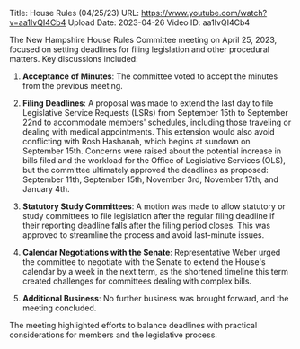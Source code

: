 Title: House Rules (04/25/23)
URL: https://www.youtube.com/watch?v=aa1IvQI4Cb4
Upload Date: 2023-04-26
Video ID: aa1IvQI4Cb4

The New Hampshire House Rules Committee meeting on April 25, 2023, focused on setting deadlines for filing legislation and other procedural matters. Key discussions included:

1. **Acceptance of Minutes**: The committee voted to accept the minutes from the previous meeting.

2. **Filing Deadlines**: A proposal was made to extend the last day to file Legislative Service Requests (LSRs) from September 15th to September 22nd to accommodate members' schedules, including those traveling or dealing with medical appointments. This extension would also avoid conflicting with Rosh Hashanah, which begins at sundown on September 15th. Concerns were raised about the potential increase in bills filed and the workload for the Office of Legislative Services (OLS), but the committee ultimately approved the deadlines as proposed: September 11th, September 15th, November 3rd, November 17th, and January 4th.

3. **Statutory Study Committees**: A motion was made to allow statutory or study committees to file legislation after the regular filing deadline if their reporting deadline falls after the filing period closes. This was approved to streamline the process and avoid last-minute issues.

4. **Calendar Negotiations with the Senate**: Representative Weber urged the committee to negotiate with the Senate to extend the House's calendar by a week in the next term, as the shortened timeline this term created challenges for committees dealing with complex bills.

5. **Additional Business**: No further business was brought forward, and the meeting concluded.

The meeting highlighted efforts to balance deadlines with practical considerations for members and the legislative process.